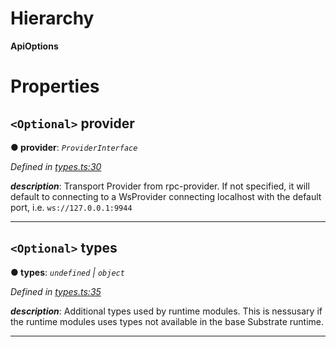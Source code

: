 

# Hierarchy

**ApiOptions**

# Properties

<a id="provider"></a>

## `<Optional>` provider

**● provider**: *`ProviderInterface`*

*Defined in [types.ts:30](https://github.com/polkadot-js/api/blob/695e4f2/packages/api/src/types.ts#L30)*

*__description__*: Transport Provider from rpc-provider. If not specified, it will default to connecting to a WsProvider connecting localhost with the default port, i.e. `ws://127.0.0.1:9944`

___
<a id="types"></a>

## `<Optional>` types

**● types**: *`undefined` | `object`*

*Defined in [types.ts:35](https://github.com/polkadot-js/api/blob/695e4f2/packages/api/src/types.ts#L35)*

*__description__*: Additional types used by runtime modules. This is nessusary if the runtime modules uses types not available in the base Substrate runtime.

___

